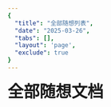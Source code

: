 ```yaml
---
{
  "title": "全部随想列表",
  "date": "2025-03-26",
  "tabs": [],
  "layout": 'page',
  "exclude": true
}
---
```


<script setup>
import {data} from '@/.vitepress/data-js/get-all-randomthoughts.data.js'
</script>

<AllBlogPageData :sourceData="data">
<span style="font-size: 2rem;font-weight: bold">全部随想文档</span>
</AllBlogPageData>

